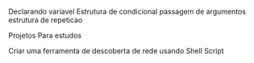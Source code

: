 
Declarando variavel
Estrutura de condicional
passagem de argumentos
estrutura de repeticao


Projetos Para estudos

Criar uma ferramenta de descoberta de rede usando Shell Script
